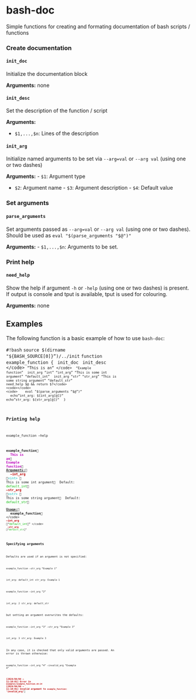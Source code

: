 bash-doc
================

Simple functions for creating and formating documentation of bash
scripts / functions

### Create documentation

#### `init_doc`

Initialize the documentation block

**Arguments:** none

#### `init_desc`

Set the description of the function / script

**Arguments:**

- `$1,...,$n`: Lines of the description

#### `init_arg`

Initialize named arguments to be set via `--arg=val` or `--arg val`
(using one or two dashes)

**Arguments:** - `$1`: Argument type  
- `$2`: Argument name - `$3`: Argument description - `$4`: Default value

### Set arguments

#### `parse_arguments`

Set arguments passed as `--arg=val` or `--arg val` (using one or two
dashes). Should be used as `eval "$(parse_arguments "$@")"`

**Arguments:** - `$1,...,$n`: Arguments to be set.

### Print help

#### `need_help`

Show the help if argument `-h` or `-help` (using one or two dashes) is
present. If output is console and tput is available, tput is used for
colouring.

**Arguments:** none

## Examples

The following function is a basic example of how to use `bash-doc`:

<code>\#!bash</code> <code>source
$(dirname "${BASH_SOURCE\[0\]}“)/../init</code> <code></code>
<code>function example_function {</code> <code> init_doc</code> <code>
init_desc \</code\> <code>”This is an” \</code\> <code> “Example
function”</code> <code> init_arg “int” “int_arg” “This is some int
argument” “default_int”</code> <code> init_arg “str” “str_arg” “This is
some string argument” “default_str”</code> <code></code> <code>
need_help \$@ && return $?</code>
<code></code>
<code>    eval "$(parse_arguments “\$@”)“</code> <code></code> <code>
echo”int_arg: \${int_arg\[@\]}“</code> <code> echo”str_arg:
\${str_arg\[@\]}“</code> <code></code> <code>}</code>

### Printing help

<code>example_function –help</code>

<code><span style="font-weight: bold;">example_function</span> </code>
<code> <span style="color: #BB00BB; font-weight: bold;">This is
an</span></code> <code>
<span style="color: #BB00BB; font-weight: bold;">Example
function</span></code> <code></code> <code>
<span style="font-weight: bold; text-decoration: underline;">Arguments:</span>
</code> <code> <span style="color: #BB0000; font-weight: bold;">–int_arg
</span><span style="color: #00BBBB;">\<int\> </span></code> <code> This
is some int argument</code> <code> Default:
<span style="color: #00BB00;">default_int</span></code> <code>
<span style="color: #BB0000; font-weight: bold;">–str_arg
</span><span style="color: #00BBBB;">\<str\> </span></code> <code> This
is some string argument</code> <code> Default:
<span style="color: #00BB00;">default_str</span></code> <code></code>
<code>
<span style="font-weight: bold; text-decoration: underline;">Usage:</span>
</code> <code> <span style="font-weight: bold;">example_function</span>
\</code\> <code>
<span style="color: #BB0000; font-weight: bold;">–int_arg
</span>“<span style="color: #00BB00;">default_int</span>” \</code\>
<code> <span style="color: #BB0000; font-weight: bold;">–str_arg
</span>“<span style="color: #00BB00;">default_str</span>”</code>

### Specifying arguments

Defaults are used if an argument is not specified:

<code>example_function –str_arg “Example 1”</code>

<code>int_arg: default_int</code> <code>str_arg: Example 1</code>

<code>example_function –int_arg “2”</code>

<code>int_arg: 2</code> <code>str_arg: default_str</code>

but setting an argument overwrites the defaults:

<code>example_function –int_arg “3” –str_arg “Example 3”</code>

<code>int_arg: 3</code> <code>str_arg: Example 3</code>

In any case, it is checked that only valid arguments are passed. An
error is thrown otherwise:

<code>example_function –int_arg “4” –invalid_arg “Example 4”</code>

<code><span style="color: #BB0000; font-weight: bold;">\[2024/04/04 –
11:10:01\] Error in `examples/example_function.sh:14`</span></code>
<code><span style="color: #BB0000; font-weight: bold;">\[2024/04/04 –
11:10:01\] Invalid argument to `example_function`:
‘invalid_arg’</span></code>
